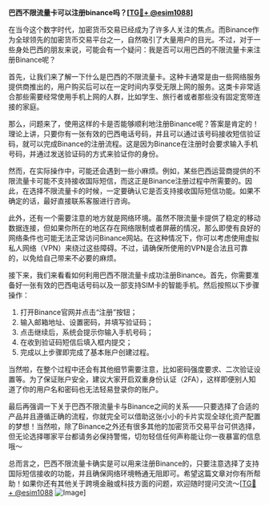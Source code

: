 **巴西不限流量卡可以注册binance吗？[[TG💪+ @esim1088](https://t.me/s/esim1088)]**

在当今这个数字时代，加密货币交易已经成为了许多人关注的焦点。而Binance作为全球领先的加密货币交易平台之一，自然吸引了大量用户的目光。不过，对于一些身处巴西的朋友来说，可能会有一个疑问：我是否可以用巴西的不限流量卡来注册Binance呢？

首先，让我们来了解一下什么是巴西的不限流量卡。这种卡通常是由一些网络服务提供商推出的，用户购买后可以在一定时间内享受无限上网的服务。这类卡非常适合那些需要经常使用手机上网的人群，比如学生、旅行者或者那些没有固定宽带连接的家庭。

那么，问题来了，使用这样的卡是否能够顺利地注册Binance呢？答案是肯定的！理论上讲，只要你有一张有效的巴西电话号码，并且可以通过该号码接收短信验证码，就可以完成Binance的注册流程。这是因为Binance在注册时会要求输入手机号码，并通过发送验证码的方式来验证你的身份。

然而，在实际操作中，可能还会遇到一些小麻烦。例如，某些巴西运营商提供的不限流量卡可能不支持接收国际短信，而这正是Binance注册过程中所需要的。因此，在选择不限流量卡的时候，一定要确认它是否支持接收国际短信功能。如果不确定的话，最好直接联系客服进行咨询。

此外，还有一个需要注意的地方就是网络环境。虽然不限流量卡提供了稳定的移动数据连接，但如果你所在的地区存在网络限制或者屏蔽的情况，那么即使有良好的网络条件也可能无法正常访问Binance网站。在这种情况下，你可以考虑使用虚拟私人网络（VPN）来绕过这些障碍。不过，请确保所使用的VPN是合法且可靠的，以免给自己带来不必要的麻烦。

接下来，我们来看看如何利用巴西不限流量卡成功注册Binance。首先，你需要准备好一张有效的巴西电话号码以及一部支持SIM卡的智能手机。然后按照以下步骤操作：

1. 打开Binance官网并点击“注册”按钮；
2. 输入邮箱地址、设置密码，并填写验证码；
3. 点击继续后，系统会提示你输入手机号码；
4. 在收到验证码短信后填入框内提交；
5. 完成以上步骤即完成了基本账户创建过程。

当然啦，在整个过程中还会有其他细节需要注意，比如密码强度要求、二次验证设置等。为了保证账户安全，建议大家开启双重身份认证（2FA），这样即便别人知道了你的用户名和密码也无法轻易登录你的账户。

最后再强调一下关于巴西不限流量卡与Binance之间的关系——只要选择了合适的产品并且遵循正确的流程，你就完全可以借助这张小小的卡片实现全球化资产配置的梦想！当然啦，除了Binance之外还有很多其他的加密货币交易平台可供选择，但无论选择哪家平台都请务必保持警惕，切勿轻信任何声称能让你一夜暴富的信息哦～

总而言之，巴西不限流量卡确实是可以用来注册Binance的，只要注意选择了支持国际短信接收的功能，并且确保网络环境畅通无阻即可。希望这篇文章对你有所帮助！如果你还有其他关于跨境金融或科技方面的问题，欢迎随时提问交流～[[TG💪+ @esim1088](https://t.me/s/esim1088) ![Image](https://i.postimg.cc/4NQfJmqS/Snipaste-2025-05-13-00-14-12.png)]